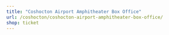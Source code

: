 ```yaml
---
title: "Coshocton Airport Amphitheater Box Office"
url: /coshocton/coshocton-airport-amphitheater-box-office/
shop: ticket
---
```

